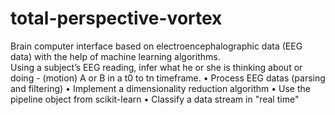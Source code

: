 # total-perspective-vortex
Brain computer interface based on electroencephalographic data (EEG data) with the help of machine learning algorithms.   
Using a subject’s EEG reading, infer what he or she is thinking about or doing - (motion) A or B in a t0 to tn timeframe.
• Process EEG datas (parsing and filtering)
• Implement a dimensionality reduction algorithm
• Use the pipeline object from scikit-learn
• Classify a data stream in "real time"
